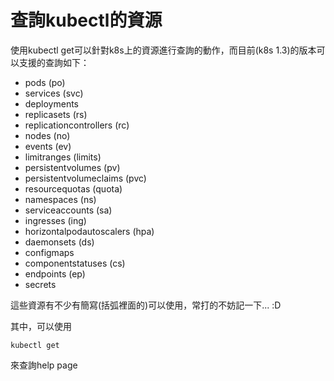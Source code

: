 # 查詢kubectl的資源

使用kubectl get可以針對k8s上的資源進行查詢的動作，而目前(k8s 1.3)的版本可以支援的查詢如下：

* pods (po)
* services (svc)
* deployments
* replicasets (rs)
* replicationcontrollers (rc)
* nodes (no)
* events (ev)
* limitranges (limits)
* persistentvolumes (pv)
* persistentvolumeclaims (pvc)
* resourcequotas (quota)
* namespaces (ns)
* serviceaccounts (sa)
* ingresses (ing)
* horizontalpodautoscalers (hpa)
* daemonsets (ds)
* configmaps
* componentstatuses (cs)
* endpoints (ep)
* secrets

這些資源有不少有簡寫(括弧裡面的)可以使用，常打的不妨記一下... :D

其中，可以使用

```
kubectl get
```

來查詢help page

